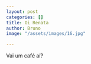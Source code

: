 ```yaml
---
layout: post
categories: []
title: Oi Renata
author: Bruno
image: "/assets/images/16.jpg"

---
```

Vai um café aí?